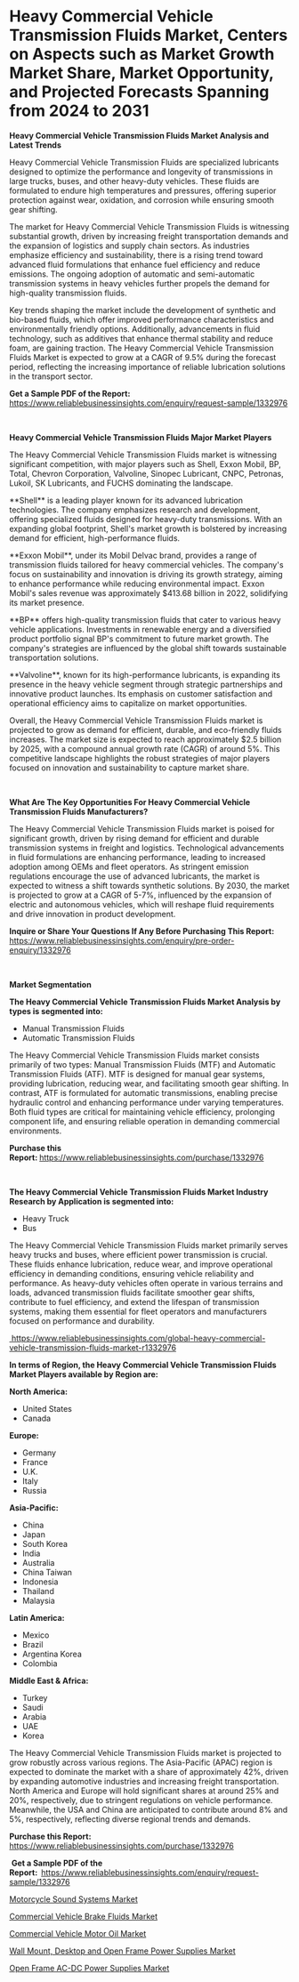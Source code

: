 <p><h1>Heavy Commercial Vehicle Transmission Fluids Market, Centers on Aspects such as Market Growth Market Share, Market Opportunity, and Projected Forecasts Spanning from 2024 to 2031</h1></p><p><strong>Heavy Commercial Vehicle Transmission Fluids Market Analysis and Latest Trends</strong></p>
<p><p>Heavy Commercial Vehicle Transmission Fluids are specialized lubricants designed to optimize the performance and longevity of transmissions in large trucks, buses, and other heavy-duty vehicles. These fluids are formulated to endure high temperatures and pressures, offering superior protection against wear, oxidation, and corrosion while ensuring smooth gear shifting.</p><p>The market for Heavy Commercial Vehicle Transmission Fluids is witnessing substantial growth, driven by increasing freight transportation demands and the expansion of logistics and supply chain sectors. As industries emphasize efficiency and sustainability, there is a rising trend toward advanced fluid formulations that enhance fuel efficiency and reduce emissions. The ongoing adoption of automatic and semi-automatic transmission systems in heavy vehicles further propels the demand for high-quality transmission fluids.</p><p>Key trends shaping the market include the development of synthetic and bio-based fluids, which offer improved performance characteristics and environmentally friendly options. Additionally, advancements in fluid technology, such as additives that enhance thermal stability and reduce foam, are gaining traction. The Heavy Commercial Vehicle Transmission Fluids Market is expected to grow at a CAGR of 9.5% during the forecast period, reflecting the increasing importance of reliable lubrication solutions in the transport sector.</p></p>
<p><strong>Get a Sample PDF of the Report:&nbsp;</strong> <a href="https://www.reliablebusinessinsights.com/enquiry/request-sample/1332976?utm_campaign=1091&utm_medium=2&utm_source=Github&utm_content=ia&utm_term=01102024&utm_id=heavy-commercial-vehicle-transmission-fluids">https://www.reliablebusinessinsights.com/enquiry/request-sample/1332976</a></p>
<p>&nbsp;</p>
<p><strong>Heavy Commercial Vehicle Transmission Fluids Major Market Players</strong></p>
<p><p>The Heavy Commercial Vehicle Transmission Fluids market is witnessing significant competition, with major players such as Shell, Exxon Mobil, BP, Total, Chevron Corporation, Valvoline, Sinopec Lubricant, CNPC, Petronas, Lukoil, SK Lubricants, and FUCHS dominating the landscape.</p><p>**Shell** is a leading player known for its advanced lubrication technologies. The company emphasizes research and development, offering specialized fluids designed for heavy-duty transmissions. With an expanding global footprint, Shell's market growth is bolstered by increasing demand for efficient, high-performance fluids.</p><p>**Exxon Mobil**, under its Mobil Delvac brand, provides a range of transmission fluids tailored for heavy commercial vehicles. The company's focus on sustainability and innovation is driving its growth strategy, aiming to enhance performance while reducing environmental impact. Exxon Mobil's sales revenue was approximately $413.68 billion in 2022, solidifying its market presence.</p><p>**BP** offers high-quality transmission fluids that cater to various heavy vehicle applications. Investments in renewable energy and a diversified product portfolio signal BP's commitment to future market growth. The company's strategies are influenced by the global shift towards sustainable transportation solutions.</p><p>**Valvoline**, known for its high-performance lubricants, is expanding its presence in the heavy vehicle segment through strategic partnerships and innovative product launches. Its emphasis on customer satisfaction and operational efficiency aims to capitalize on market opportunities.</p><p>Overall, the Heavy Commercial Vehicle Transmission Fluids market is projected to grow as demand for efficient, durable, and eco-friendly fluids increases. The market size is expected to reach approximately $2.5 billion by 2025, with a compound annual growth rate (CAGR) of around 5%. This competitive landscape highlights the robust strategies of major players focused on innovation and sustainability to capture market share.</p></p>
<p>&nbsp;</p>
<p><strong>What Are The Key Opportunities For Heavy Commercial Vehicle Transmission Fluids Manufacturers?</strong></p>
<p><p>The Heavy Commercial Vehicle Transmission Fluids market is poised for significant growth, driven by rising demand for efficient and durable transmission systems in freight and logistics. Technological advancements in fluid formulations are enhancing performance, leading to increased adoption among OEMs and fleet operators. As stringent emission regulations encourage the use of advanced lubricants, the market is expected to witness a shift towards synthetic solutions. By 2030, the market is projected to grow at a CAGR of 5-7%, influenced by the expansion of electric and autonomous vehicles, which will reshape fluid requirements and drive innovation in product development.</p></p>
<p><strong>Inquire or Share Your Questions If Any Before Purchasing This Report:</strong> <a href="https://www.reliablebusinessinsights.com/enquiry/pre-order-enquiry/1332976?utm_campaign=1091&utm_medium=2&utm_source=Github&utm_content=ia&utm_term=01102024&utm_id=heavy-commercial-vehicle-transmission-fluids">https://www.reliablebusinessinsights.com/enquiry/pre-order-enquiry/1332976</a></p>
<p>&nbsp;</p>
<p><strong>Market Segmentation</strong></p>
<p><strong>The Heavy Commercial Vehicle Transmission Fluids Market Analysis by types is segmented into:</strong></p>
<p><ul><li>Manual Transmission Fluids</li><li>Automatic Transmission Fluids</li></ul></p>
<p><p>The Heavy Commercial Vehicle Transmission Fluids market consists primarily of two types: Manual Transmission Fluids (MTF) and Automatic Transmission Fluids (ATF). MTF is designed for manual gear systems, providing lubrication, reducing wear, and facilitating smooth gear shifting. In contrast, ATF is formulated for automatic transmissions, enabling precise hydraulic control and enhancing performance under varying temperatures. Both fluid types are critical for maintaining vehicle efficiency, prolonging component life, and ensuring reliable operation in demanding commercial environments.</p></p>
<p><strong>Purchase this Report:&nbsp;</strong><a href="https://www.reliablebusinessinsights.com/purchase/1332976?utm_campaign=1091&utm_medium=2&utm_source=Github&utm_content=ia&utm_term=01102024&utm_id=heavy-commercial-vehicle-transmission-fluids">https://www.reliablebusinessinsights.com/purchase/1332976</a></p>
<p>&nbsp;</p>
<p><strong>The Heavy Commercial Vehicle Transmission Fluids Market Industry Research by Application is segmented into:</strong></p>
<p><ul><li>Heavy Truck</li><li>Bus</li></ul></p>
<p><p>The Heavy Commercial Vehicle Transmission Fluids market primarily serves heavy trucks and buses, where efficient power transmission is crucial. These fluids enhance lubrication, reduce wear, and improve operational efficiency in demanding conditions, ensuring vehicle reliability and performance. As heavy-duty vehicles often operate in various terrains and loads, advanced transmission fluids facilitate smoother gear shifts, contribute to fuel efficiency, and extend the lifespan of transmission systems, making them essential for fleet operators and manufacturers focused on performance and durability.</p></p>
<p><a href="https://www.reliablebusinessinsights.com/global-heavy-commercial-vehicle-transmission-fluids-market-r1332976?utm_campaign=1091&utm_medium=2&utm_source=Github&utm_content=ia&utm_term=01102024&utm_id=heavy-commercial-vehicle-transmission-fluids">&nbsp;https://www.reliablebusinessinsights.com/global-heavy-commercial-vehicle-transmission-fluids-market-r1332976</a></p>
<p><strong>In terms of Region, the Heavy Commercial Vehicle Transmission Fluids Market Players available by Region are:</strong></p>
<p>
    <p> <strong> North America: </strong>
        <ul>
            <li>United States</li>
            <li>Canada</li>
        </ul>
        </p> 
    <p> <strong> Europe: </strong>
        <ul>
            <li>Germany</li>
            <li>France</li>
            <li>U.K.</li>
            <li>Italy</li>
            <li>Russia</li>
        </ul>
        </p> 
    <p> <strong> Asia-Pacific: </strong>
        <ul>
            <li>China</li>
            <li>Japan</li>
            <li>South Korea</li>
            <li>India</li>
            <li>Australia</li>
            <li>China Taiwan</li>
            <li>Indonesia</li>
            <li>Thailand</li>
            <li>Malaysia</li>
        </ul>
        </p> 
    <p> <strong> Latin America: </strong>
        <ul>
            <li>Mexico</li>
            <li>Brazil</li>
            <li>Argentina Korea</li>
            <li>Colombia</li>
        </ul>
        </p> 
    <p> <strong> Middle East & Africa: </strong>
        <ul>
            <li>Turkey</li>
            <li>Saudi</li>
            <li>Arabia</li>
            <li>UAE</li>
            <li>Korea</li>
        </ul>
    </p>
    </p>
<p><p>The Heavy Commercial Vehicle Transmission Fluids market is projected to grow robustly across various regions. The Asia-Pacific (APAC) region is expected to dominate the market with a share of approximately 42%, driven by expanding automotive industries and increasing freight transportation. North America and Europe will hold significant shares at around 25% and 20%, respectively, due to stringent regulations on vehicle performance. Meanwhile, the USA and China are anticipated to contribute around 8% and 5%, respectively, reflecting diverse regional trends and demands.</p></p>
<p><strong>Purchase this Report: </strong><a href="https://www.reliablebusinessinsights.com/purchase/1332976?utm_campaign=1091&utm_medium=2&utm_source=Github&utm_content=ia&utm_term=01102024&utm_id=heavy-commercial-vehicle-transmission-fluids">https://www.reliablebusinessinsights.com/purchase/1332976</a></p>
<p>&nbsp;<strong>Get a Sample PDF of the Report:&nbsp;&nbsp;</strong><a href="https://www.reliablebusinessinsights.com/enquiry/request-sample/1332976?utm_campaign=1091&utm_medium=2&utm_source=Github&utm_content=ia&utm_term=01102024&utm_id=heavy-commercial-vehicle-transmission-fluids">https://www.reliablebusinessinsights.com/enquiry/request-sample/1332976</a></p>
<p><strong></strong></p>
<p><p><a href="https://www.linkedin.com/pulse/strategic-roadmap-global-motorcycle-sound-systems-market-fvxkf?utm_campaign=1091&utm_medium=2&utm_source=Github&utm_content=ia&utm_term=01102024&utm_id=heavy-commercial-vehicle-transmission-fluids">Motorcycle Sound Systems Market</a></p><p><a href="https://github.com/HACHEMALEX/Market-Research-Report-List-1/blob/main/commercial-vehicle-brake-fluids-market.md?utm_campaign=1091&utm_medium=2&utm_source=Github&utm_content=ia&utm_term=01102024&utm_id=heavy-commercial-vehicle-transmission-fluids">Commercial Vehicle Brake Fluids Market</a></p><p><a href="https://github.com/ClaraRSutton/Market-Research-Report-List-1/blob/main/commercial-vehicle-motor-oil-market.md?utm_campaign=1091&utm_medium=2&utm_source=Github&utm_content=ia&utm_term=01102024&utm_id=heavy-commercial-vehicle-transmission-fluids">Commercial Vehicle Motor Oil Market</a></p><p><a href="https://issuu.com/reportprime-2/docs/wall-mount-desktop-and-open-frame-p_efe29d339bbf8a?utm_campaign=1091&utm_medium=2&utm_source=Github&utm_content=ia&utm_term=01102024&utm_id=heavy-commercial-vehicle-transmission-fluids">Wall Mount, Desktop and Open Frame Power Supplies Market</a></p><p><a href="https://issuu.com/reportprime-2/docs/open-frame-ac-dc-power-supplies-mar_9aa2aa48d68329?utm_campaign=1091&utm_medium=2&utm_source=Github&utm_content=ia&utm_term=01102024&utm_id=heavy-commercial-vehicle-transmission-fluids">Open Frame AC-DC Power Supplies Market</a></p></p>